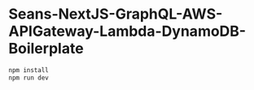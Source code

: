 # Seans-NextJS-GraphQL-AWS-APIGateway-Lambda-DynamoDB-Boilerplate 

```bash
npm install
npm run dev

